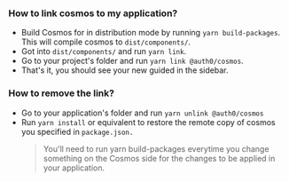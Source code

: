 ### How to link cosmos to my application?

- Build Cosmos for in distribution mode by running `yarn build-packages`. This will compile cosmos to `dist/components/`.
- Got into `dist/components/` and run `yarn link`.
- Go to your project's folder and run `yarn link @auth0/cosmos`.
- That's it, you should see your new guided in the sidebar.

### How to remove the link?

- Go to your application's folder and run `yarn unlink @auth0/cosmos`
- Run `yarn install` or equivalent to restore the remote copy of cosmos you specified in `package.json.`
  > You'll need to run yarn build-packages everytime you change something on the Cosmos side for the changes to be applied in your application.
